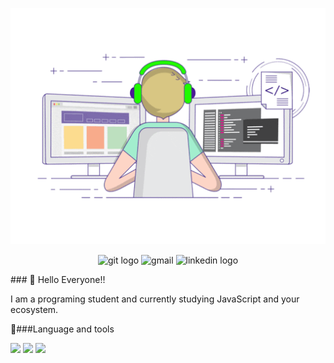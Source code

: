 <p align= "center">
  <img src="giphy.gif">
  <p>
  <p align="center">
  <img src="https://img.shields.io/badge/GitHub-100000?style=for-the-badge&logo=github&logoColor=white" alt="git logo" (http://github.com/MathHSB)/>
  <img src="https://img.shields.io/badge/Gmail-D14836?style=for-the-badge&logo=gmail&logoColor=white" alt ="gmail"(hsbmatheus@gmail.com) />
  <img src="https://img.shields.io/badge/LinkedIn-0077B5?style=for-the-badge&logo=linkedin&logoColor=white" alt="linkedin logo" />

  </p>
  ### 👋 Hello Everyone!!

  I am a programing student and currently studying JavaScript and your ecosystem.

  🔗###Language and tools

  <img src="https://img.shields.io/badge/HTML5-E34F26?style=for-the-badge&logo=html5&logoColor=white" />
  <img src="https://img.shields.io/badge/JavaScript-F7DF1E?style=for-the-badge&logo=javascript&logoColor=black" />
  <img src="https://img.shields.io/badge/CSS3-1572B6?style=for-the-badge&logo=css3&logoColor=white" />


  
  
  